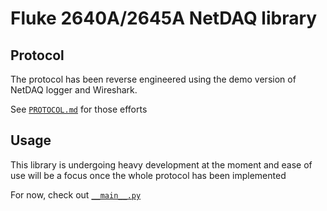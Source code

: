 # Fluke 2640A/2645A NetDAQ library

## Protocol

The protocol has been reverse engineered using the demo version of NetDAQ logger and Wireshark.

See [`PROTOCOL.md`](PROTOCOL.md) for those efforts

## Usage

This library is undergoing heavy development at the moment and ease of use will be a focus once the whole protocol has been implemented

For now, check out [`__main__.py`](__main__.py)